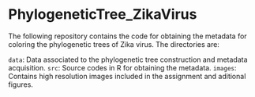 # PhylogeneticTree_ZikaVirus

The following repository contains the code for obtaining the metadata for coloring the phylogenetic trees of Zika virus. The directories are: 

`data`: Data associated to the phylogenetic tree construction and metadata acquisition. 
`src`: Source codes in R for obtaining the metadata.
`images`: Contains high resolution images included in the assignment and aditional figures.


